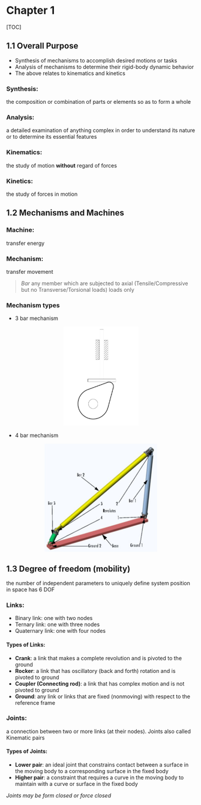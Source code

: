 # Chapter 1

[TOC]

## 1.1 Overall Purpose

- Synthesis of mechanisms to accomplish desired motions or tasks
- Analysis of mechanisms to determine their rigid-body dynamic behavior
- The above relates to kinematics and kinetics

### Synthesis:

the composition or combination of parts or elements so as to form a whole

### Analysis:

a detailed examination of anything complex in order to understand its nature or to determine its essential features

### Kinematics:

the study of motion **without** regard of forces

### Kinetics:

the study of forces in motion

## 1.2 Mechanisms and Machines

### Machine:

transfer energy

### Mechanism:

transfer movement

> _Bar_
> any member which are subjected to axial (Tensile/Compressive but no Transverse/Torsional loads) loads only

### Mechanism types

- 3 bar mechanism

<div align = center><img width = 200 px src = "./assets/CH_1_Figure_1.png"></div>

- 4 bar mechanism

<div align = center><img width = 300 px src ="./assets/CH_1_Figure_2.png"></div>

## 1.3 Degree of freedom (mobility)

the number of independent parameters to uniquely define system position in space has 6 DOF

### Links:

- Binary link: one with two nodes
- Ternary link: one with three nodes
- Quaternary link: one with four nodes

#### Types of Links:

- **Crank**: a link that makes a complete revolution and is pivoted to the ground
- **Rocker**: a link that has oscillatory (back and forth) rotation and is pivoted to ground
- **Coupler (Connecting rod)**: a link that has complex motion and is not pivoted to ground
- **Ground**: any link or links that are fixed (nonmoving) with respect to the reference frame

### Joints:

a connection between two or more links (at their nodes). Joints also called Kinematic pairs

#### Types of Joints:

- **Lower pair**: an ideal joint that constrains contact between a surface in the moving body to a corresponding surface in the fixed body
- **Higher pair**: a constraint that requires a curve in the moving body to maintain with a curve or surface in the fixed body

_Joints may be form closed or force closed_
